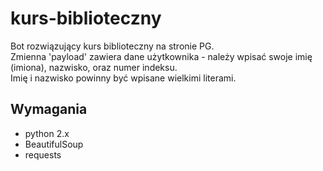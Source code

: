kurs-biblioteczny
=================

Bot rozwiązujący kurs biblioteczny na stronie PG.  
Zmienna 'payload' zawiera dane użytkownika - należy wpisać swoje imię (imiona), nazwisko, oraz numer indeksu.  
Imię i nazwisko powinny być wpisane wielkimi literami.  
  
Wymagania
---------
* python 2.x
* BeautifulSoup
* requests
